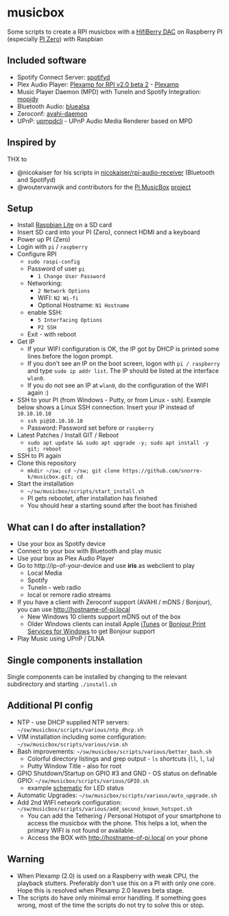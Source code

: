 # musicbox

Some scripts to create a RPI musicbox with a [HifiBerry DAC](https://www.hifiberry.com/) on Raspberry PI (especially [PI Zero](https://www.raspberrypi.org/products/raspberry-pi-zero/)) with Raspbian

## Included software

- Spotify Connect Server: [spotifyd](https://github.com/Spotifyd/spotifyd)
- Plex Audio Player: [Plexamp for RPI v2.0 beta 2](https://forums.plex.tv/t/plexamp-for-raspberry-pi-release-notes/368282) - [Plexamp](https://plexamp.com/)
- Music Player Daemon (MPD) with TuneIn and Spotify Integration: [mopidy](https://www.mopidy.com/)
- Bluetooth Audio: [bluealsa](https://github.com/Arkq/bluez-alsa)
- Zeroconf: [avahi-daemon](https://www.avahi.org/)
- UPnP: [upmpdcli](https://www.lesbonscomptes.com/upmpdcli/) - UPnP Audio Media Renderer based on MPD

## Inspired by

THX to
- @nicokaiser for his scripts in [nicokaiser/rpi-audio-receiver](https://github.com/nicokaiser/rpi-audio-receiver) (Bluetooth and Spotifyd)
- @woutervanwijk and contributors for the [Pi MusicBox](https://www.pimusicbox.com) [project](https://github.com/pimusicbox/pimusicbox)

## Setup

- Install [Raspbian Lite](https://www.raspberrypi.org/downloads/raspbian/) on a SD card
- Insert SD card into your PI (Zero), connect HDMI and a keyboard
- Power up PI (Zero)
- Login with `pi` / `raspberry`
- Configure RPI
  - `sudo raspi-config`
  - Password of user `pi`
    - `1 Change User Password`
  - Networking:
    - `2 Network Options`
    - WIFI: `N2 Wi-fi`
    - Optional Hostname: `N1 Hostname`
  - enable SSH:
    - `5 Interfacing Options`
	- `P2 SSH`
  - Exit - with reboot
- Get IP
  - If your WIFI configuration is OK, the IP got by DHCP is printed some lines before the logon prompt.
  - If you don't see an IP on the boot screen, logon with `pi / raspberry` and type `sudo ip addr list`. The IP should be listed at the interface `wlan0`.
  - If you do not see an IP at `wlan0`, do the configuration of the WIFI again :)
- SSH to your PI (from Windows - Putty, or from Linux - ssh). Example below shows a Linux SSH connection. Insert your IP instead of `10.10.10.10`
  - `ssh pi@10.10.10.10`
  - Password: Password set before or `raspberry`
- Latest Patches / Install GIT / Reboot
  - `sudo apt update && sudo apt upgrade -y; sudo apt install -y git; reboot`
- SSH to PI again
- Clone this repository
  - `mkdir ~/sw; cd ~/sw; git clone https://github.com/snorre-k/musicbox.git; cd`
- Start the installation
  - `~/sw/musicbox/scripts/start_install.sh`
  - PI gets rebootet, after installation has finished
  - You should hear a starting sound after the boot has finished

## What can I do after installation?

- Use your box as Spotify device
- Connect to your box with Bluetooth and play music
- Use your box as Plex Audio Player
- Go to http://ip-of-your-device and use __iris__ as webclient to play
  - Local Media
  - Spotify
  - TuneIn - web radio
  - local or remore radio streams
- If you have a client with Zeroconf support (AVAHI / mDNS / Bonjour), you can use http://hostname-of-pi.local
  - New Windows 10 clients support mDNS out of the box
  - Older Windows clients can install Apple [iTunes](https://support.apple.com/downloads/itunes) or [Bonjour Print Services for Windows](https://support.apple.com/kb/DL999) to get Bonjour support
- Play Music using UPnP / DLNA

## Single components installation

Single components can be installed by changing to the relevant subdirectory and starting `./install.sh`

## Additional PI config

- NTP - use DHCP supplied NTP servers: `~/sw/musicbox/scripts/various/ntp_dhcp.sh`
- VIM installation including some configuration: `~/sw/musicbox/scripts/various/vim.sh`
- Bash improvements: `~/sw/musicbox/scripts/various/better_bash.sh`
  - Colorful directory listings and grep output - `ls` shortcuts (`ll`, `l`, `la`)
  - Putty Window Title - also for root
- GPIO Shutdown/Startup on GPIO #3 and GND - OS status on definable GPIO: `~/sw/musicbox/scripts/various/GPIO.sh`
  - example [schematic](../../wiki/LED-OS-status-on-GPIO) for LED status
- Automatic Upgrades: `~/sw/musicbox/scripts/various/auto_upgrade.sh`
- Add 2nd WIFI network configuration: `~/sw/musicbox/scripts/various/add_second_known_hotspot.sh`
  - You can add the Tethering / Personal Hotspot of your smartphone to access the musicbox with the phone. This helps a lot, when the primary WIFI is not found or available.
  - Access the BOX with http://hostname-of-pi.local on your phone

## Warning

- When Plexamp (2.0) is used on a Raspberry with weak CPU, the playback stutters. Preferably don't use this on a PI with only one core. Hope this is resolved when Plexamp 2.0 leaves beta stage.
- The scripts do have only minimal error handling. If something goes wrong, most of the time the scripts do not try to solve this or stop.

